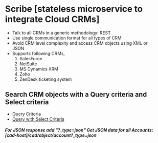 # Scribe [stateless microservice to integrate Cloud CRMs]

- Talk to all CRMs in a generic methodology: REST
- Use single communication format for all types of CRM
- Avoid CRM level complexity and access CRM objects using XML or JSON
- Supports following CRMs,
	1. SalesForce
	2. NetSuite
	3. MS Dynamics XRM
	4. Zoho
	5. ZenDesk ticketing system

Search CRM objects with a Query criteria and Select criteria
--------------
-  [Query Criteria][get-all-objects.md]
-  [Query with Select Criteria][get-all-objects-with-some-fields.md]

##### For JSON  response add "?_type=json" Get JSON data for all Accounts: [cad-host]/cad/object/account?_type=json

[get-all-objects.md]: https://github.com/inbravo/scribe/blob/master/get-all-objects.md
[get-all-objects-with-some-fields.md]: https://github.com/inbravo/scribe/blob/master/get-all-objects-with-some-fields.md
